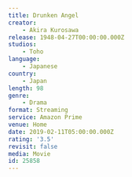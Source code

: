 ```yaml
---
title: Drunken Angel
creator:
    - Akira Kurosawa
release: 1948-04-27T00:00:00.000Z
studios:
    - Toho
language:
    - Japanese
country:
    - Japan
length: 98
genre:
    - Drama
format: Streaming
service: Amazon Prime
venue: Home
date: 2019-02-11T05:00:00.000Z
rating: '3.5'
revisit: false
media: Movie
id: 25858
---
```



